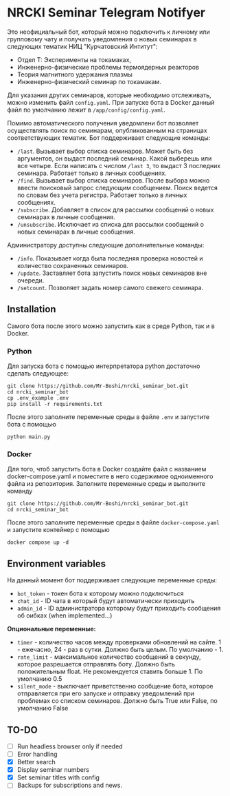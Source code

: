 # NRCKI Seminar Telegram Notifyer
Это неофициальный бот, который можно подключить к личному или групповому чату и получать уведомления о новых семинарах в следующих тематик НИЦ "Курчатовский Интитут":
* Отдел Т: Эксперименты на токамаках, 
* Инженерно-физические проблемы термоядерных реакторов
* Теория магнитного удержания плазмы
* Инженерно-физический семинар по токамакам.

Для указания других семинаров, которые необходимо отслеживать, можно изменить файл `config.yaml`. При запуске бота в Docker данный файл по умолчанию лежит в `/app/config/config.yaml`.

Помимо автоматического получения уведомлени бот позволяет осуществлять поиск по семинарам, опубликованным на страницах соответствующих тематик. 
Бот поддерживает следующие команды:
*  `/last`. Вызывает выбор списка семинаров. Может быть без аргументов, он выдаст последний семинар. Какой выберешь или все четыре. Если написать с числом `/last 3`, то выдаст 3 последних семинара. Работает только в личных сообщениях.
*  `/find`. Вызывает выбор списка семинаров. После выбора можно ввести поисковый запрос следующим сообщением. Поиск ведется по словам без учета регистра. Работает только в личных сообщениях.
*  `/subscribe`. Добавляет в список для рассылки сообщений о новых семинарах в личные сообщения.
*  `/unsubscribe`. Исключает из списка для рассылки сообщений о новых семинарах в личные сообщения.
  
Администратору доступны следующие дополнительные команды:
*  `/info`. Показывает когда была последняя проверка новостей и количество сохраненных семинаров.
*  `/update`. Заставляет бота запустить поиск новых семинаров вне очереди.
*  `/setcount`. Позволяет задать номер самого свежего семинара.

## Installation
Самого бота после этого можно запустить как в среде Python, так и в Docker.

### Python
Для запуска бота с помощью интерпретатора python достаточно сделать следующее:
```
git clone https://github.com/Mr-Boshi/nrcki_seminar_bot.git
cd nrcki_seminar_bot
cp .env_example .env
pip install -r requirements.txt
```
После этого заполните переменные среды в файле `.env` и запустите бота с помощью
```
python main.py
```
### Docker
Для того, чтоб запустить бота в Docker создайте файл с названием docker-compose.yaml и поместите в него содержимое одноименного файла из репозитория. Заполните переменные среды и выполните команду
```
git clone https://github.com/Mr-Boshi/nrcki_seminar_bot.git
cd nrcki_seminar_bot
```
После этого заполните переменные среды в файле `docker-compose.yaml` и запустите контейнер с помощью
```
docker compose up -d
```

## Environment variables
На данный момент бот поддерживает следующие переменные среды:
*  `bot_token` - токен бота к которому можно подключиться
*  `chat_id` - ID чата в который будут автоматически приходить 
*  `admin_id` - ID администратора которому будут приходить сообщения об оибках (when implemented...)

**Опциональные переменные:**
*  `timer` - количество часов между проверками обновлений на сайте. 1 - ежечасно, 24 - раз в сутки. Должно быть целым. По умолчанию - 1.
*  `rate_limit` - максимальное количество сообщений в секунду, которое разрешается отправлять боту. Должно быть положительным float. Не рекомендуется ставить больше 1. По умолчанию 0.5
*  `silent_mode` - выключает приветственно сообщение бота, которое отправляется при его запуске и отправку уведомлений при проблемах со списком семинаров. Должно быть True или False, по умолчанию False

## TO-DO
- [ ] Run headless browser only if needed
- [ ] Error handling
- [x] Better search
- [x] Display seminar numbers
- [x] Set seminar titles with config
- [ ] Backups for subscriptions and news.